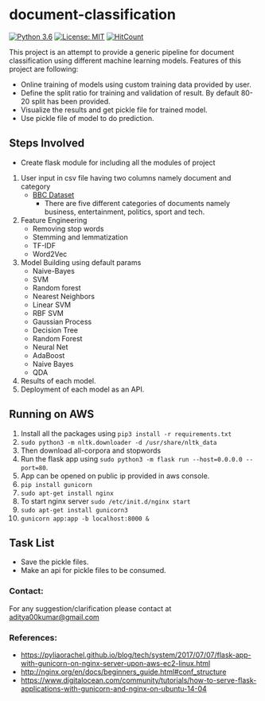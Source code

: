 # document-classification
[![Python 3.6](https://img.shields.io/badge/python-3.6-blue.svg)](https://www.python.org/downloads/release/python-360/)
[![License: MIT](https://img.shields.io/badge/License-MIT-yellow.svg)](https://opensource.org/licenses/MIT)
[![HitCount](http://hits.dwyl.io/aditya00kumar/document-classification.svg)](http://hits.dwyl.io/aditya00kumar/document-classification)

This project is an attempt to provide a generic pipeline for document classification using different machine learning
 models. Features of this project are following:
 - Online training of models using custom training data provided by user.
 - Define the split ratio for training and validation of result. By default 80-20 split has been provided.
 - Visualize the results and get pickle file for trained model.
 - Use pickle file of model to do prediction.

## Steps Involved
- Create flask module for including all the modules of project

1. User input in csv file having two columns namely document and category
    - [BBC Dataset](http://mlg.ucd.ie/datasets/bbc.html)
        - There are five different categories of documents namely business, entertainment, politics, sport and tech.
2. Feature Engineering
	- Removing stop words
	- Stemming and lemmatization
	- TF-IDF
	- Word2Vec
3. Model Building using default params
	- Naive-Bayes
	- SVM
	- Random forest
	- Nearest Neighbors
    - Linear SVM
    - RBF SVM
    - Gaussian Process
    - Decision Tree
    - Random Forest
    - Neural Net
    - AdaBoost
    - Naive Bayes
    - QDA
4. Results of each model.
5. Deployment of each model as an API.

## Running on AWS
1. Install all the packages using `pip3 install -r requirements.txt`
2. `sudo python3 -m nltk.downloader -d /usr/share/nltk_data`
3. Then download all-corpora and stopwords
4. Run the flask app using `sudo python3 -m flask run --host=0.0.0.0 --port=80`.
5. App can be opened on public ip provided in aws console.
6. `pip install gunicorn`
7. `sudo apt-get install nginx`
8. To start nginx server `sudo /etc/init.d/nginx start`
9. `sudo apt-get install gunicorn3`
10. `gunicorn app:app -b localhost:8000 &`


##  Task List
  - Save the pickle files.
  - Make an api for pickle files to be consumed.

### Contact:
For any suggestion/clarification please contact at aditya00kumar@gmail.com

### References:
 - https://pyliaorachel.github.io/blog/tech/system/2017/07/07/flask-app-with-gunicorn-on-nginx-server-upon-aws-ec2-linux.html
 - http://nginx.org/en/docs/beginners_guide.html#conf_structure
 - https://www.digitalocean.com/community/tutorials/how-to-serve-flask-applications-with-gunicorn-and-nginx-on-ubuntu-14-04
 
